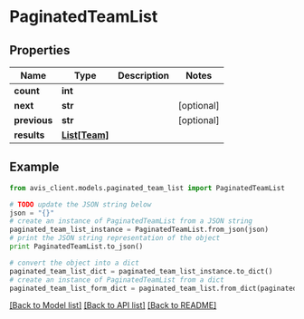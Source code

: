 # PaginatedTeamList


## Properties

Name | Type | Description | Notes
------------ | ------------- | ------------- | -------------
**count** | **int** |  | 
**next** | **str** |  | [optional] 
**previous** | **str** |  | [optional] 
**results** | [**List[Team]**](Team.md) |  | 

## Example

```python
from avis_client.models.paginated_team_list import PaginatedTeamList

# TODO update the JSON string below
json = "{}"
# create an instance of PaginatedTeamList from a JSON string
paginated_team_list_instance = PaginatedTeamList.from_json(json)
# print the JSON string representation of the object
print PaginatedTeamList.to_json()

# convert the object into a dict
paginated_team_list_dict = paginated_team_list_instance.to_dict()
# create an instance of PaginatedTeamList from a dict
paginated_team_list_form_dict = paginated_team_list.from_dict(paginated_team_list_dict)
```
[[Back to Model list]](../README.md#documentation-for-models) [[Back to API list]](../README.md#documentation-for-api-endpoints) [[Back to README]](../README.md)


